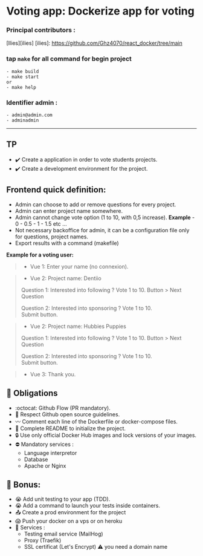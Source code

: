 # Voting app: Dockerize app for voting

### Principal contributors :

[Ilies][ilies]
[ilies]: https://github.com/Ghz4070/react_docker/tree/main

### tap `make` for all command for begin project
	- make build 
	- make start
	or
	- make help
	
### Identifier admin : 
	- admin@admin.com
	- adminadmin

---

## TP

- :heavy_check_mark: Create a application in order to vote students projects.
- :heavy_check_mark: Create a development environment for the project.

## Frontend quick definition:

- Admin can choose to add or remove questions for every project.
- Admin can enter project name somewhere.
- Admin cannot change vote option (1 to 10, with 0,5 increase).
  **Example** - 0 - 0.5 - 1 - 1.5 etc ...
- Not necessary backoffice for admin, it can be a configuration file only for questions, project names.
- Export results with a command (makefile)

**Example for a voting user:**

> - Vue 1: Enter your name (no connexion).

> - Vue 2:
>   Project name: Dentiio
>
> Question 1: Interested into following ?
> Vote 1 to 10.
> Button > Next Question
>
> Question 2: Interested into sponsoring ?
> Vote 1 to 10.  
> Submit button.

> - Vue 2:
>   Project name: Hubbies Puppies
>
> Question 1: Interested into following ?
> Vote 1 to 10.
> Button > Next Question
>
> Question 2: Interested into sponsoring ?
> Vote 1 to 10.  
> Submit button.

> - Vue 3: Thank you.

## :red_circle: Obligations

- :octocat: Github Flow (PR mandatory).
- :open_book: Respect Github open source guidelines.
- :wavy_dash: Comment each line of the Dockerfile or docker-compose files.
- :100: Complete README to initialize the project.
- :lock: Use only official Docker Hub images and lock versions of your images.
- :no_entry: Mandatory services :
  - Language interpretor
  - Database
  - Apache or Nginx

## :gift: Bonus:

- :sob: Add unit testing to your app (TDD).
- :sob: Add a command to launch your tests inside containers.
- :outbox_tray: Create a prod environment for the project
- :scream: Push your docker on a vps or on heroku
- :muscle: Services :
  - Testing email service (MailHog)
  - Proxy (Traefik)
  - SSL certificat (Let's Encrypt) :warning: you need a domain name

